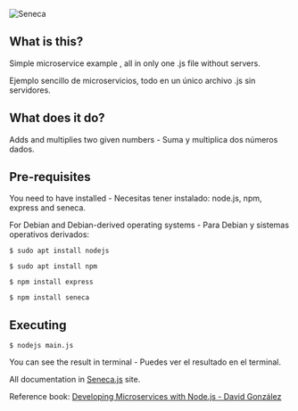 ![Seneca](http://senecajs.org/files/assets/seneca-logo.png)

## What is this? 
Simple microservice example , all in only one .js file without servers.

Ejemplo sencillo de microservicios, todo en un único archivo .js sin servidores.


## What does it do?
Adds and multiplies two given numbers - Suma y multiplica dos números dados.


## Pre-requisites
You need to have installed - Necesitas tener instalado: node.js, npm, express and seneca.

For Debian and Debian-derived operating systems - Para Debian y sistemas operativos derivados:
```
$ sudo apt install nodejs

$ sudo apt install npm

$ npm install express

$ npm install seneca
```


## Executing
```
$ nodejs main.js
```
You can see the result in terminal - Puedes ver el resultado en el terminal.


All documentation in [Seneca.js](http://senecajs.org) site.

Reference book: [Developing Microservices with Node.js - David González](https://www.packtpub.com/web-development/developing-microservices-nodejs)

